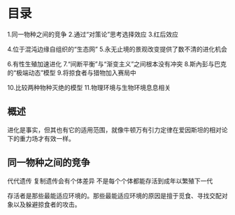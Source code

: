 # 目录
1.同一物种之间的竞争
2.通过“对策论”思考选择效应
3.红后效应

4.位于混沌边缘自组织的“生态网”
5.永无止境的景观改变提供了数不清的进化机会

6.有性生殖加速进化
7.“间断平衡”与“渐变主义”之间根本没有冲突
8.斯內彭与巴克的“极端动态”模型
9.将掠食者与猎物加入赛局中

10.比较两种物种灭绝的模型
11.物理环境与生物环境息息相关

## 概述
进化是事实，但其也有它的适用范围，就像牛顿万有引力定律在爱因斯坦的相对论下的重力场才有效一样。

## 同一物种之间的竞争
代代遗传
复制遗传会有个体差异
不是每个个体都能存活到成年以繁殖下一代

存活者是那些最能适应环境的。那些最能适应环境的原因是擅于觅食、寻找交配对象以及躲避掠食者的攻击。


